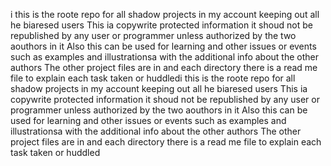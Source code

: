 i this is the roote repo for all shadow projects in my account keeping out all he biaresed users 
This ia copywrite protected information it shoud not be  republished by any user or programmer unless authorized by the two aouthors in it
Also this can be used for learning and other issues or events such as examples and illustrationsa with the additional info about the other authors
The other project files are in and each directory there is a read me file to explain each task taken or huddledi this is the roote repo for all shadow projects in my account keeping out all he biaresed users 
This ia copywrite protected information it shoud not be  republished by any user or programmer unless authorized by the two aouthors in it
Also this can be used for learning and other issues or events such as examples and illustrationsa with the additional info about the other authors
The other project files are in and each directory there is a read me file to explain each task taken or huddled
